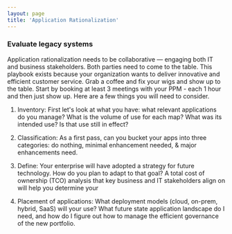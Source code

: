 ```yaml
---
layout: page
title: 'Application Rationalization'
---
```

### Evaluate legacy systems

Application rationalization needs to be collaborative — engaging both IT and business stakeholders. Both parties need to come to the table. This playbook exists because your organization wants to deliver innovative and efficient customer service. Grab a coffee and fix your wigs and show up to the table. Start by booking at least 3 meetings with your PPM - each 1 hour and then just show up. Here are a few things you will need to consider.  

1. Inventory: First let's look at what you have: what relevant applications do you manage? What is the volume of use for each map? What was its intended use? Is that use still in effect?  

2. Classification: As a first pass, can you bucket your apps into three categories: do nothing, minimal enhancement needed, & major enhancements need.  

3. Define: Your enterprise will have adopted a strategy for future technology. How do you plan to adapt to that goal? A total cost of ownership (TCO) analysis that key business and IT stakeholders align on will help you determine your  

4. Placement of applications: What deployment models (cloud, on-prem, hybrid, SaaS) will your use? What future state application landscape do I need, and how do I figure out how to manage the efficient governance of the new portfolio. 

